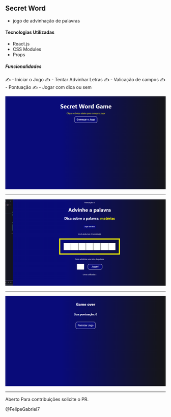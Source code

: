 ## Secret Word

- jogo de advinhação de palavras 

#### Tecnologias Utilizadas

- React.js
- CSS Modules
- Props

##### Funcionalidades

 ✍️ - Iniciar o Jogo
 ✍️ - Tentar Advinhar Letras 
 ✍️ - Valicação de campos
 ✍️ - Pontuação 
 ✍️ - Jogar com dica ou sem

<img src="./src/img/newGameImg.png">

<hr>

<img src="./src/img/Game.png">

<hr>

<img src="./src/img/End.png">

<hr>

Aberto Para contribuições solicite o PR.

@FelipeGabriel7




